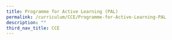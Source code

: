 ```yaml
---
title: Programme for Active Learning (PAL)
permalink: /curriculum/CCE/Programme-for-Active-Learning-PAL
description: ""
third_nav_title: CCE
---
```

